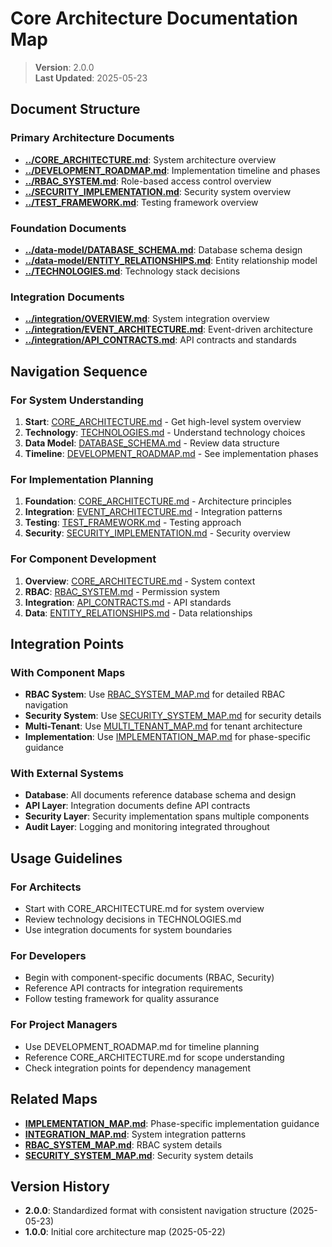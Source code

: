 
# Core Architecture Documentation Map

> **Version**: 2.0.0  
> **Last Updated**: 2025-05-23

## Document Structure

### Primary Architecture Documents
- **[../CORE_ARCHITECTURE.md](../CORE_ARCHITECTURE.md)**: System architecture overview
- **[../DEVELOPMENT_ROADMAP.md](../DEVELOPMENT_ROADMAP.md)**: Implementation timeline and phases
- **[../RBAC_SYSTEM.md](../RBAC_SYSTEM.md)**: Role-based access control overview
- **[../SECURITY_IMPLEMENTATION.md](../SECURITY_IMPLEMENTATION.md)**: Security system overview
- **[../TEST_FRAMEWORK.md](../TEST_FRAMEWORK.md)**: Testing framework overview

### Foundation Documents
- **[../data-model/DATABASE_SCHEMA.md](../data-model/DATABASE_SCHEMA.md)**: Database schema design
- **[../data-model/ENTITY_RELATIONSHIPS.md](../data-model/ENTITY_RELATIONSHIPS.md)**: Entity relationship model
- **[../TECHNOLOGIES.md](../TECHNOLOGIES.md)**: Technology stack decisions

### Integration Documents
- **[../integration/OVERVIEW.md](../integration/OVERVIEW.md)**: System integration overview
- **[../integration/EVENT_ARCHITECTURE.md](../integration/EVENT_ARCHITECTURE.md)**: Event-driven architecture
- **[../integration/API_CONTRACTS.md](../integration/API_CONTRACTS.md)**: API contracts and standards

## Navigation Sequence

### For System Understanding
1. **Start**: [CORE_ARCHITECTURE.md](../CORE_ARCHITECTURE.md) - Get high-level system overview
2. **Technology**: [TECHNOLOGIES.md](../TECHNOLOGIES.md) - Understand technology choices
3. **Data Model**: [DATABASE_SCHEMA.md](../data-model/DATABASE_SCHEMA.md) - Review data structure
4. **Timeline**: [DEVELOPMENT_ROADMAP.md](../DEVELOPMENT_ROADMAP.md) - See implementation phases

### For Implementation Planning
1. **Foundation**: [CORE_ARCHITECTURE.md](../CORE_ARCHITECTURE.md) - Architecture principles
2. **Integration**: [EVENT_ARCHITECTURE.md](../integration/EVENT_ARCHITECTURE.md) - Integration patterns
3. **Testing**: [TEST_FRAMEWORK.md](../TEST_FRAMEWORK.md) - Testing approach
4. **Security**: [SECURITY_IMPLEMENTATION.md](../SECURITY_IMPLEMENTATION.md) - Security overview

### For Component Development
1. **Overview**: [CORE_ARCHITECTURE.md](../CORE_ARCHITECTURE.md) - System context
2. **RBAC**: [RBAC_SYSTEM.md](../RBAC_SYSTEM.md) - Permission system
3. **Integration**: [API_CONTRACTS.md](../integration/API_CONTRACTS.md) - API standards
4. **Data**: [ENTITY_RELATIONSHIPS.md](../data-model/ENTITY_RELATIONSHIPS.md) - Data relationships

## Integration Points

### With Component Maps
- **RBAC System**: Use [RBAC_SYSTEM_MAP.md](RBAC_SYSTEM_MAP.md) for detailed RBAC navigation
- **Security System**: Use [SECURITY_SYSTEM_MAP.md](SECURITY_SYSTEM_MAP.md) for security details
- **Multi-Tenant**: Use [MULTI_TENANT_MAP.md](MULTI_TENANT_MAP.md) for tenant architecture
- **Implementation**: Use [IMPLEMENTATION_MAP.md](IMPLEMENTATION_MAP.md) for phase-specific guidance

### With External Systems
- **Database**: All documents reference database schema and design
- **API Layer**: Integration documents define API contracts
- **Security Layer**: Security implementation spans multiple components
- **Audit Layer**: Logging and monitoring integrated throughout

## Usage Guidelines

### For Architects
- Start with CORE_ARCHITECTURE.md for system overview
- Review technology decisions in TECHNOLOGIES.md
- Use integration documents for system boundaries

### For Developers
- Begin with component-specific documents (RBAC, Security)
- Reference API contracts for integration requirements
- Follow testing framework for quality assurance

### For Project Managers
- Use DEVELOPMENT_ROADMAP.md for timeline planning
- Reference CORE_ARCHITECTURE.md for scope understanding
- Check integration points for dependency management

## Related Maps

- **[IMPLEMENTATION_MAP.md](IMPLEMENTATION_MAP.md)**: Phase-specific implementation guidance
- **[INTEGRATION_MAP.md](INTEGRATION_MAP.md)**: System integration patterns
- **[RBAC_SYSTEM_MAP.md](RBAC_SYSTEM_MAP.md)**: RBAC system details
- **[SECURITY_SYSTEM_MAP.md](SECURITY_SYSTEM_MAP.md)**: Security system details

## Version History

- **2.0.0**: Standardized format with consistent navigation structure (2025-05-23)
- **1.0.0**: Initial core architecture map (2025-05-22)
